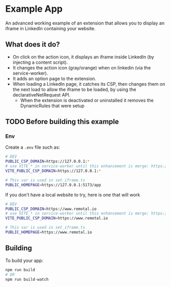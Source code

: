 # Example App

An advanced working example of an extension that allows you to display an iframe in LinkedIn containing your website.

## What does it do?

- On click on the action icon, it displays an iframe inside LinkedIn (by injecting a content script).
- It changes the action icon (gray/orange) when on linkedin (via the service-worker).
- It adds an option page to the extension.
- When loading a LinkedIn page, it catches its CSP, then changes them on the next load to allow the iframe to be loaded, by using the declarativeNetRequest API.
  - When the extension is deactivated or uninstalled it removes the DynamicRules that were setup

## TODO Before building this example

### Env

Create a `.env` file such as:

```sh
# DEV
PUBLIC_CSP_DOMAIN=https://127.0.0.1:*
# use VITE_* in service-worker until this enhancement is merge: https://github.com/sveltejs/kit/issues/5717
VITE_PUBLIC_CSP_DOMAIN=https://127.0.0.1:*

# This var is used in set_iframe.ts
PUBLIC_HOMEPAGE=https://127.0.0.1:5173/app
```

If you don't have a local website to try, here is one that will work

```sh
# DEV
PUBLIC_CSP_DOMAIN=https://www.remotal.io
# use VITE_* in service-worker until this enhancement is merge: https://github.com/sveltejs/kit/issues/5717
VITE_PUBLIC_CSP_DOMAIN=https://www.remotal.io

# This var is used in set_iframe.ts
PUBLIC_HOMEPAGE=https://www.remotal.io

```

## Building

To build your app:

```bash
npm run build
# OR
npm run build-watch
```
